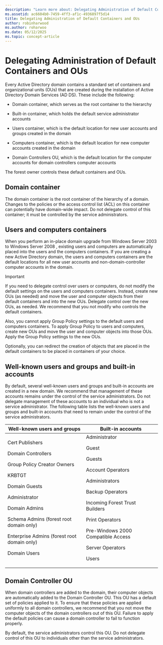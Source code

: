 ```yaml
---
description: "Learn more about: Delegating Administration of Default Containers and OUs"
ms.assetid: ac6604b0-7459-4ff3-af1c-4936897f5d14
title: Delegating Administration of Default Containers and OUs
author: robinharwood
ms.author: roharwoo
ms.date: 05/12/2025
ms.topic: concept-article
---
```


# Delegating Administration of Default Containers and OUs

Every Active Directory domain contains a standard set of containers and organizational units (OUs) that are created during the installation of Active Directory Domain Services (AD DS). These include the following:

-   Domain container, which serves as the root container to the hierarchy

-   Built-in container, which holds the default service administrator accounts

-   Users container, which is the default location for new user accounts and groups created in the domain

-   Computers container, which is the default location for new computer accounts created in the domain

-   Domain Controllers OU, which is the default location for the computer accounts for domain controllers computer accounts

The forest owner controls these default containers and OUs.

## Domain container
The domain container is the root container of the hierarchy of a domain. Changes to the policies or the access control list (ACL) on this container can potentially have domain-wide impact. Do not delegate control of this container; it must be controlled by the service administrators.

## Users and computers containers
When you perform an in-place domain upgrade from Windows Server 2003 to  Windows Server 2008 , existing users and computers are automatically placed into the users and the computers containers. If you are creating a new Active Directory domain, the users and computers containers are the default locations for all new user accounts and non-domain-controller computer accounts in the domain.

> [!IMPORTANT]
> If you need to delegate control over users or computers, do not modify the default settings on the users and computers containers. Instead, create new OUs (as needed) and move the user and computer objects from their default containers and into the new OUs. Delegate control over the new OUs, as needed. We recommend that you not modify who controls the default containers.

Also, you cannot apply Group Policy settings to the default users and computers containers. To apply Group Policy to users and computers, create new OUs and move the user and computer objects into those OUs. Apply the Group Policy settings to the new OUs.

Optionally, you can redirect the creation of objects that are placed in the default containers to be placed in containers of your choice.

## Well-known users and groups and built-in accounts
By default, several well-known users and groups and built-in accounts are created in a new domain. We recommend that management of these accounts remains under the control of the service administrators. Do not delegate management of these accounts to an individual who is not a service administrator. The following table lists the well-known users and groups and built-in accounts that need to remain under the control of the service administrators.

|Well-known users and groups|Built-in accounts|
|--------------------------------|----------------------|
|Cert Publishers<p>Domain Controllers<p>Group Policy Creator Owners<p>KRBTGT<p>Domain Guests<p>Administrator<p>Domain Admins<p>Schema Admins (forest root domain only)<p>Enterprise Admins (forest root domain only)<p>Domain Users|Administrator<p>Guest<p>Guests<p>Account Operators<p>Administrators<p>Backup Operators<p>Incoming Forest Trust Builders<p>Print Operators<p>Pre-Windows 2000 Compatible Access<p>Server Operators<p>Users|

## Domain Controller OU
When domain controllers are added to the domain, their computer objects are automatically added to the Domain Controller OU. This OU has a default set of policies applied to it. To ensure that these policies are applied uniformly to all domain controllers, we recommend that you not move the computer objects of the domain controllers out of this OU. Failure to apply the default policies can cause a domain controller to fail to function properly.

By default, the service administrators control this OU. Do not delegate control of this OU to individuals other than the service administrators.



